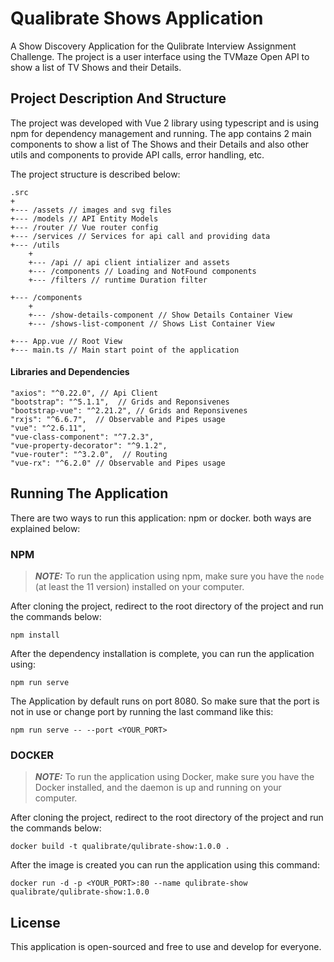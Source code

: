 # Qualibrate Shows Application

A Show Discovery Application for the Qulibrate Interview Assignment Challenge. The project is a user interface using the TVMaze Open API to show a list of TV Shows and their Details.

## Project Description And Structure

The project was developed with Vue 2 library using typescript and is using npm for dependency management and running. The app contains 2 main components to show a list of The Shows and their Details and also other utils and components to provide API calls, error handling, etc.


The project structure is described below:

```
.src
+
+--- /assets // images and svg files
+--- /models // API Entity Models
+--- /router // Vue router config
+--- /services // Services for api call and providing data
+--- /utils
    +
    +--- /api // api client intializer and assets
    +--- /components // Loading and NotFound components
    +--- /filters // runtime Duration filter 
    
+--- /components
    +
    +--- /show-details-component // Show Details Container View
    +--- /shows-list-component // Shows List Container View
    
+--- App.vue // Root View
+--- main.ts // Main start point of the application
```

#### Libraries and Dependencies

```
"axios": "^0.22.0", // Api Client
"bootstrap": "^5.1.1",  // Grids and Reponsivenes
"bootstrap-vue": "^2.21.2", // Grids and Reponsivenes
"rxjs": "^6.6.7",  // Observable and Pipes usage
"vue": "^2.6.11",  
"vue-class-component": "^7.2.3",  
"vue-property-decorator": "^9.1.2",  
"vue-router": "^3.2.0",  // Routing
"vue-rx": "^6.2.0" // Observable and Pipes usage
```

## Running The Application

There are two ways to run this application: npm or docker. both ways are explained below:

### NPM


> **_NOTE:_**  To run the application using npm, make sure you have the ``node`` (at least the 11 version) installed on your computer.

After cloning the project, redirect to the root directory of the project and run the commands below:
```
npm install
```
After the dependency installation is complete, you can run the application using:
```
npm run serve
```

The Application by default runs on port 8080. So make sure that the port is not in use or change port by running the last command like this:
```
npm run serve -- --port <YOUR_PORT>
```

### DOCKER
> **_NOTE:_**  To run the application using Docker, make sure you have the Docker installed, and the daemon is up and running on your computer.

After cloning the project, redirect to the root directory of the project and run the commands below:
```
docker build -t qualibrate/qulibrate-show:1.0.0 .
```
After the image is created you can run the application using this command:
```
docker run -d -p <YOUR_PORT>:80 --name qulibrate-show qualibrate/qulibrate-show:1.0.0
```

## License
This application is open-sourced and free to use and develop for everyone.
